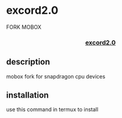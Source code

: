 # excord2.0
FORK MOBOX
### <div align="center">[excord2.0](https://github.com/Samuraidepo/excord2.0)</div>

## description
mobox fork for snapdragon cpu devices
## installation
use this command in termux to install
```
